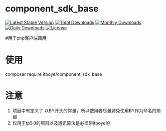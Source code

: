 # component_sdk_base


[![Latest Stable Version](https://poser.pugx.org/itboye/component_sdk_base/v/stable)](https://packagist.org/packages/itboye/component_sdk_base)
[![Total Downloads](https://poser.pugx.org/itboye/component_sdk_base/downloads)](https://packagist.org/packages/itboye/component_sdk_base)
[![Monthly Downloads](https://poser.pugx.org/itboye/component_sdk_base/d/monthly)](https://packagist.org/packages/itboye/component_sdk_base)
[![Daily Downloads](https://poser.pugx.org/itboye/component_sdk_base/d/daily)](https://packagist.org/packages/itboye/component_sdk_base)
[![License](https://poser.pugx.org/itboye/component_sdk_base/license)](https://packagist.org/packages/itboye/component_sdk_base)

#用于php客户端调用

# 使用

composer require itboye/component_sdk_base

# 注意 

1. 项目中有定义了 以BY开头的常量，所以使用者尽量避免使用BY作为命名的前缀
2. 仅用于tp5.0的项目以及通讯算法是必须带itboye的